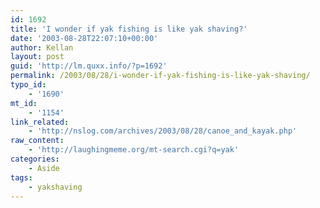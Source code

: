 ```yaml
---
id: 1692
title: 'I wonder if yak fishing is like yak shaving?'
date: '2003-08-28T22:07:10+00:00'
author: Kellan
layout: post
guid: 'http://lm.quxx.info/?p=1692'
permalink: /2003/08/28/i-wonder-if-yak-fishing-is-like-yak-shaving/
typo_id:
    - '1690'
mt_id:
    - '1154'
link_related:
    - 'http://nslog.com/archives/2003/08/28/canoe_and_kayak.php'
raw_content:
    - 'http://laughingmeme.org/mt-search.cgi?q=yak'
categories:
    - Aside
tags:
    - yakshaving
---
```



